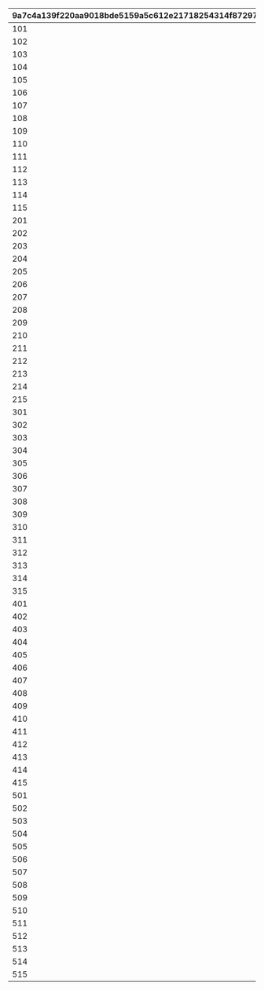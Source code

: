 |9a7c4a139f220aa9018bde5159a5c612e21718254314f87297ff326b293404e3|d1bf82ae19ed917e742517c9c4a8748bf7004110a896a66d9d7bac44d0dfa024|a619c240fb03fe6118ec2278bdbc327a0ae350f7c10a3c86bc7778f72a0c79c3|84958361aed932f86e3ed12ddf9f2d8cc0b2e737061c2d75379049845d38c57e|d45d30c4d242aa3bc1c6583bf3d098254f600546eacd6781be737350fe0cc8e0|40ecafaa6324c477e012647340e2cb02f566119289bef68afe02e426febc00a5|e09e40d90d793ae5781a19532d6e00d6f4a3c9285ef43bbc2c596cca6596618a|acc3775152df8724902a4c1e14ad9e4c8132454896912627f79155f392761d05|ff3f77c840ad9ebfae73e63560465ac395a23a2fe41bb829e404d9991df9af9f|
| --- | --- | --- | --- | --- | --- | --- | --- | --- |
|101|0|1|2|3|0|0|0|4|
|102|0|5|6|7|0|0|0|8|
|103|0|9|10|11|0|0|0|12|
|104|0|13|14|15|0|0|0|16|
|105|0|17|18|19|0|0|0|20|
|106|0|21|22|23|0|0|0|0|
|107|0|24|25|26|0|0|0|0|
|108|0|27|28|29|0|0|0|0|
|109|0|30|31|32|0|0|0|0|
|110|0|33|34|35|0|0|0|0|
|111|0|36|37|38|0|0|39|0|
|112|0|40|41|42|0|0|43|0|
|113|0|44|45|46|0|0|47|0|
|114|0|48|49|50|0|0|51|0|
|115|0|52|53|54|0|0|55|0|
|201|0|56|57|58|0|0|0|59|
|202|0|60|61|62|0|0|0|63|
|203|0|64|65|66|0|0|0|67|
|204|0|68|69|70|0|0|0|71|
|205|0|72|73|74|0|0|0|75|
|206|0|76|77|78|0|0|79|0|
|207|0|80|81|82|0|0|83|0|
|208|0|84|85|86|0|0|87|0|
|209|0|88|89|90|0|0|91|0|
|210|0|92|93|94|0|0|95|0|
|211|0|96|97|98|0|0|321|322|
|212|0|99|100|101|0|0|323|324|
|213|0|102|103|104|0|0|325|326|
|214|0|105|106|107|0|0|327|328|
|215|0|108|109|110|0|0|329|330|
|301|0|111|112|113|0|0|114|0|
|302|0|115|116|117|0|0|118|0|
|303|0|119|120|121|0|0|122|0|
|304|0|123|124|125|0|0|126|0|
|305|0|127|128|129|0|0|130|0|
|306|0|131|132|134|133|136|0|135|
|307|0|137|138|140|139|142|0|141|
|308|0|143|144|146|145|148|0|147|
|309|0|149|150|152|151|154|0|153|
|310|0|155|156|158|157|160|0|159|
|311|0|161|162|163|0|0|0|164|
|312|0|165|166|167|0|0|0|168|
|313|0|169|170|171|0|0|0|172|
|314|0|173|174|175|0|0|0|176|
|315|0|177|178|179|0|0|0|180|
|401|0|181|182|183|0|0|0|184|
|402|0|185|186|187|0|0|0|188|
|403|0|189|190|191|0|0|0|192|
|404|0|193|194|195|0|0|0|196|
|405|0|197|198|199|0|0|0|200|
|406|0|201|202|204|203|0|0|205|
|407|0|206|207|209|208|0|0|210|
|408|0|211|212|214|213|0|0|215|
|409|0|216|217|219|218|0|0|220|
|410|0|221|222|224|223|0|0|225|
|411|0|226|227|228|0|0|229|230|
|412|0|231|232|233|0|0|234|235|
|413|0|236|237|238|0|0|239|240|
|414|0|241|242|243|0|0|244|245|
|415|0|246|247|248|0|0|249|250|
|501|0|251|252|253|0|0|254|0|
|502|0|255|256|257|0|0|258|0|
|503|0|259|260|261|0|0|262|0|
|504|0|263|264|265|0|0|266|0|
|505|0|267|268|269|0|0|270|0|
|506|0|271|272|273|0|0|274|275|
|507|0|276|277|278|0|0|279|280|
|508|0|281|282|283|0|0|284|285|
|509|0|286|287|288|0|0|289|290|
|510|0|291|292|293|0|0|294|295|
|511|300|296|297|298|0|0|299|0|
|512|305|301|302|303|0|0|304|0|
|513|310|306|307|308|0|0|309|0|
|514|315|311|312|313|0|0|314|0|
|515|320|316|317|318|0|0|319|0|